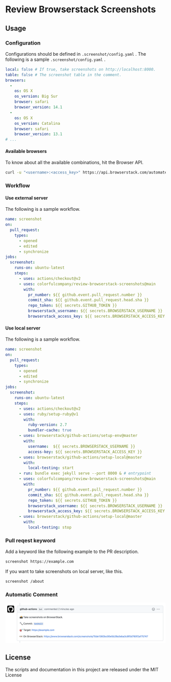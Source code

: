 # Review Browserstack Screenshots

## Usage

### Configuration
Configurations should be defined in `.screenshot/config.yaml` .
The following is a sample `.screenshot/config.yaml` .

```yaml
local: false # If true, take screenshots on http://localhost:8000.
table: false # The screenshot table in the comment.
browsers:
  - 
    os: OS X
    os_version: Big Sur
    browser: safari
    browser_version: 14.1
  -
    os: OS X
    os_version: Catalina
    browser: safari
    browser_version: 13.1
# ...
```

#### Available browsers

To know about all the available combinations, hit the Browser API. 

```bash
curl -u "<username>:<access_key>" https://api.browserstack.com/automate/browsers.json
```

### Workflow

#### Use external server

The following is a sample workflow.
```yaml
name: screenshot
on:
  pull_request:
    types:
      - opened
      - edited
      - synchronize
jobs:
  screenshot:
    runs-on: ubuntu-latest
    steps:
      - uses: actions/checkout@v2
      - uses: colorfulcompany/review-browserstack-screenshots@main
        with:
          pr_number: ${{ github.event.pull_request.number }}
          commit_sha: ${{ github.event.pull_request.head.sha }}
          repo_token: ${{ secrets.GITHUB_TOKEN }}
          browserstack_username: ${{ secrets.BROWSERSTACK_USERNAME }}
          browserstack_access_key: ${{ secrets.BROWSERSTACK_ACCESS_KEY }}
```

#### Use local server

The following is a sample workflow.
```yaml
name: screenshot
on:
  pull_request:
    types:
      - opened
      - edited
      - synchronize
jobs:
  screenshot:
    runs-on: ubuntu-latest
    steps:
      - uses: actions/checkout@v2
      - uses: ruby/setup-ruby@v1
        with:
          ruby-version: 2.7
          bundler-cache: true
      - uses: browserstack/github-actions/setup-env@master
        with:
          username:  ${{ secrets.BROWSERSTACK_USERNAME }}
          access-key: ${{ secrets.BROWSERSTACK_ACCESS_KEY }}
      - uses: browserstack/github-actions/setup-local@master
        with:
          local-testing: start
      - run: bundle exec jekyll serve --port 8000 & # entrypoint
      - uses: colorfulcompany/review-browserstack-screenshots@main
        with:
          pr_number: ${{ github.event.pull_request.number }}
          commit_sha: ${{ github.event.pull_request.head.sha }}
          repo_token: ${{ secrets.GITHUB_TOKEN }}
          browserstack_username: ${{ secrets.BROWSERSTACK_USERNAME }}
          browserstack_access_key: ${{ secrets.BROWSERSTACK_ACCESS_KEY }}
      - uses: browserstack/github-actions/setup-local@master
        with:
          local-testing: stop
```

### Pull reqest keyword
Add a keyword like the following example to the PR description.

```markdown
screenshot https://example.com
```

If you want to take screenshots on local server, like this.

```markdown
screenshot /about
```

### Automatic Comment
![comment](https://github.com/cc-kawakami/review-browserstack-screenshots/blob/main/doc/comment.png)


## License
The scripts and documentation in this project are released under the MIT License
